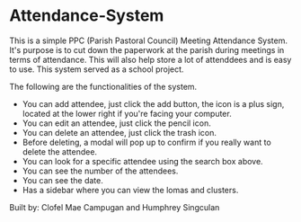 # Attendance-System
This is a simple PPC (Parish Pastoral Council) Meeting Attendance System. It's purpose is to cut down the paperwork at the parish during meetings in terms of attendance. This will also help store a lot of attenddees and is easy to use.
This system served as a school project.

The following are the functionalities of the system.
  - You can add attendee, just click the add button, the icon is a plus sign, located at the lower right if you're facing your computer.
  - You can edit an attendee, just click the pencil icon.
  - You can delete an attendee, just click the trash icon.
  - Before deleting, a modal will pop up to confirm if you really want to delete the attendee.
  - You can look for a specific attendee using the search box above.
  - You can see the number of the attendees.
  - You can see the date.
  - Has a sidebar where you can view the lomas and clusters.
  
  
  Built by: Clofel Mae Campugan and
            Humphrey Singculan
  

